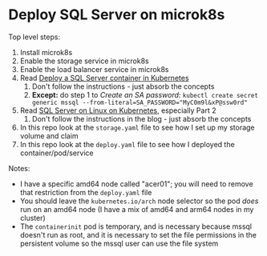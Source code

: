 # Deploy SQL Server on microk8s

Top level steps:

1. Install microk8s
1. Enable the storage service in microk8s
1. Enable the load balancer service in microk8s
1. Read [Deploy a SQL Server container in Kubernetes](https://docs.microsoft.com/en-us/sql/linux/tutorial-sql-server-containers-kubernetes?view=sql-server-ver15)
   1. Don't follow the instructions - just absorb the concepts
   1. **Except:** do step 1 to _Create an SA password_: `kubectl create secret generic mssql --from-literal=SA_PASSWORD="MyC0m9l&xP@ssw0rd"`
1. Read [SQL Server on Linux on Kubernetes](https://www.phillipsj.net/posts/sql-server-on-linux-on-kubernetes-part-1/), especially Part 2
   1. Don't follow the instructions in the blog - just absorb the concepts
1. In this repo look at the `storage.yaml` file to see how I set up my storage volume and claim
1. In this repo look at the `deploy.yaml` file to see how I deployed the container/pod/service

Notes:

* I have a specific amd64 node called "acer01"; you will need to remove that restriction from the `deploy.yaml` file
* You should leave the `kubernetes.io/arch` node selector so the pod _does_ run on an amd64 node (I have a mix of amd64 and arm64 nodes in my cluster)
* The `containerinit` pod is temporary, and is necessary because mssql doesn't run as root, and it is necessary to set the file permissions in the persistent volume so the mssql user can use the file system


